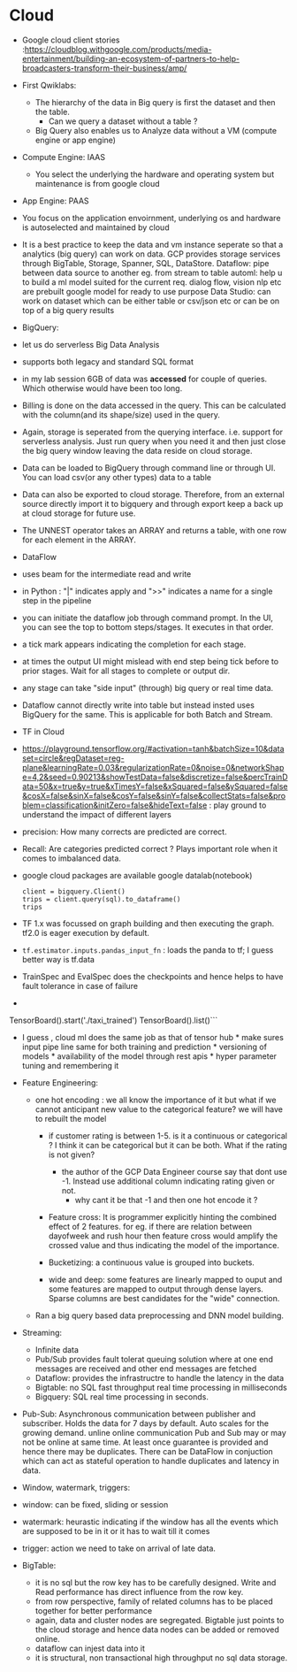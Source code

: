 # Cloud

* Google cloud client stories :https://cloudblog.withgoogle.com/products/media-entertainment/building-an-ecosystem-of-partners-to-help-broadcasters-transform-their-business/amp/

* First Qwiklabs:
  * The hierarchy of the data in Big query is first the dataset and then the table. 
      * Can we query a dataset without a table ?
  * Big Query also enables us to Analyze data without a VM (compute engine or app engine)

* Compute Engine: IAAS
  * You select the underlying the hardware and operating system but maintenance is from google cloud
  
* App Engine: PAAS
 * You focus on the application envoirnment, underlying os and hardware is autoselected and maintained by cloud

* It is a best practice to keep the data and vm instance seperate so that a analytics (big query) can work on data. GCP provides storage services through BigTable, Storage, Spanner, SQL, DataStore.
Dataflow: pipe between data source to another eg. from stream to table
automl: help u to build a ml model suited for the current req. 
dialog flow, vision nlp etc are prebuilt google model for ready to use purpose
Data Studio: can work on dataset which can be either table or csv/json etc or can be on top of a big query results


* BigQuery:
 * let us do serverless Big Data Analysis
 * supports both legacy and standard SQL format
 * in my lab session 6GB of data was **accessed** for couple of queries. Which otherwise would have been too long.
 * Billing is done on the data accessed in the query. This can be calculated with the column(and its shape/size) used in the query.
 * Again, storage is seperated from the querying interface. i.e. support for serverless analysis. Just run query when you need it and then just close the big query window leaving the data reside on cloud storage.
 * Data can be loaded to BigQuery through command line or through UI. You can load csv(or any other types) data to a table
 * Data can also be exported to cloud storage. Therefore, from an external source directly import it to bigquery and through export keep a back up at cloud storage for future use.
 
 * The UNNEST operator takes an ARRAY and returns a table, with one row for each element in the ARRAY. 
 
* DataFlow
 * uses beam for the intermediate read and write
 * in Python : "|" indicates apply and ">>" indicates a name for a single step in the pipeline
 * you can initiate the dataflow job through command prompt. In the UI, you can see the top to bottom steps/stages. It executes in that order.
 * a tick mark appears indicating the completion for each stage.
 * at times the output UI might mislead with end step being tick before to prior stages. Wait for all stages to complete or output dir.
 * any stage can take "side input" (through) big query or real time data.
 * Dataflow cannot directly write into table but instead insted uses BigQuery for the same. This is applicable for both Batch and Stream.

* TF in Cloud
 * https://playground.tensorflow.org/#activation=tanh&batchSize=10&dataset=circle&regDataset=reg-plane&learningRate=0.03&regularizationRate=0&noise=0&networkShape=4,2&seed=0.90213&showTestData=false&discretize=false&percTrainData=50&x=true&y=true&xTimesY=false&xSquared=false&ySquared=false&cosX=false&sinX=false&cosY=false&sinY=false&collectStats=false&problem=classification&initZero=false&hideText=false   : play ground to understand the impact of different layers
 * precision: How many corrects are predicted are correct.
 * Recall: Are categories predicted correct ? Plays important role when it comes to imbalanced data.
 
 * google cloud packages are available google datalab(notebook)
   ```from google.cloud import bigquery
   client = bigquery.Client()
   trips = client.query(sql).to_dataframe()
   trips
   ```
  * TF 1.x was focussed on graph building and then executing the graph. tf2.0 is eager execution by default.
  * ```tf.estimator.inputs.pandas_input_fn``` : loads the panda to tf; I guess better way is tf.data
  * TrainSpec and EvalSpec does the checkpoints and hence helps to have fault tolerance in case of failure
  * ```from google.datalab.ml import TensorBoard
TensorBoard().start('./taxi_trained')
TensorBoard().list()```

   * I guess , cloud ml does the same job as that of tensor hub
    * make sures input pipe line same for both training and prediction
    * versioning of models
    * availability of the model through rest apis
    * hyper parameter tuning and remembering it
  * Feature Engineering:
    * one hot encoding : we all know the importance of it but what if we cannot anticipant new value to the categorical feature? we will have to rebuilt the model
      * if customer rating is between 1-5. is it a continuous or categorical ? I think it can be categorical but it can be both. What if the rating is not given?
        * the author of the GCP Data Engineer course say that dont use -1. Instead use additional column indicating rating given or not.
           * why cant it be that -1 and then one hot encode it ?
           
           
      * Feature cross: It is programmer explicitly hinting the combined effect of 2 features. for eg. if there are relation between dayofweek and rush hour then feature cross would amplify the crossed value and thus indicating the model of the importance.
      * Bucketizing: a continuous value is grouped into buckets.
      * wide and deep: some features are linearly mapped to ouput and some features are mapped to output through dense layers. Sparse columns are best candidates for the "wide" connection.
      
     * Ran a big query based data preprocessing and DNN model building.

* Streaming:
  * Infinite data
  * Pub/Sub provides fault tolerat queuing solution where at one end messages are received and other end messages are fetched
  * Dataflow: provides the infrastructre to handle the latency in the data
  * Bigtable: no SQL fast throughput real time processing in milliseconds
  * Bigquery: SQL real time processing in seconds.
     
* Pub-Sub: Asynchronous communication between publisher and subscriber. Holds the data for 7 days by default. Auto scales for the growing demand. unline online communication Pub and Sub may or may not be online at same time. At least once guarantee is provided and hence there may be duplicates. There can be DataFlow in conjuction which can act as stateful operation to handle duplicates and latency in data.


* Window, watermark, triggers:
 * window: can be fixed, sliding or session
 * watermark: heurastic indicating if the window has all the events which are supposed to be in it or it has to wait till it comes
 * trigger: action we need to take on arrival of late data.

* BigTable:
  * it is no sql but the row key has to be carefully designed. Write and Read performance has direct influence from the row key.
  * from row perspective, family of related columns has to be placed together for better performance
  * again, data and cluster nodes are segregated. Bigtable just points to the cloud storage and hence data nodes can be added or removed online.
  * dataflow can injest data into it
  * it is structural, non transactional high throughput no sql data storage.
